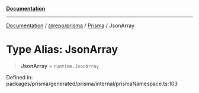 [**Documentation**](../../../../../README.md)

***

[Documentation](../../../../../README.md) / [@repo/prisma](../../../README.md) / [Prisma](../README.md) / JsonArray

# Type Alias: JsonArray

> **JsonArray** = `runtime.JsonArray`

Defined in: packages/prisma/generated/prisma/internal/prismaNamespace.ts:103

